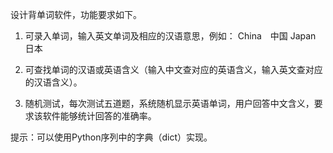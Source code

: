 设计背单词软件，功能要求如下。

1. 可录入单词，输入英文单词及相应的汉语意思，例如：
    China　中国
    Japan　日本

2. 可查找单词的汉语或英语含义（输入中文查对应的英语含义，输入英文查对应的汉语含义）。
   
3. 随机测试，每次测试五道题，系统随机显示英语单词，用户回答中文含义，要求该软件能够统计回答的准确率。
   
提示：可以使用Python序列中的字典（dict）实现。